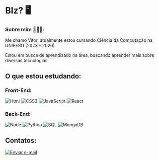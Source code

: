 # Blz? 🖥️


### Sobre mim 👨🏻‍💻:

<div>
Me chamo Vitor, atualmente estou cursando Ciência da Computação na UNIFESO (2023 - 2026).
  
Estou em busca de aprendizado na área, buscando aprender mais sobre diversas tecnologias

## O que estou estudando:
</div>  

### Front-End:
<div style="display: inline_block">
  <img aling="center" alt="Html" src="https://img.shields.io/badge/HTML-239120?style=for-the-badge&logo=html5&logoColor=white">
  <img aling="center" alt="CSS3" src="https://img.shields.io/badge/CSS3-1572B6?style=for-the-badge&logo=css3&logoColor=white">
  <img aling="center" alt="JavaScript" src="https://img.shields.io/badge/JavaScript-F7DF1E?style=for-the-badge&logo=javascript&logoColor=black">
  <img aling="center" alt="React" src="https://img.shields.io/badge/React-20232A?style=for-the-badge&logo=react&logoColor=61DAFB">
 </div>

### Back-End:
<div style="display: inline_block">
  <img aling="center" alt="Node" src="https://img.shields.io/badge/Node.js-43853D?style=for-the-badge&logo=node.js&logoColor=white">
  <img aling="center" alt="Python" src="https://img.shields.io/badge/Python-3776AB?style=for-the-badge&logo=python&logoColor=white">
  <img aling="center" alt="SQL" src="https://img.shields.io/badge/MySQL-00000F?style=for-the-badge&logo=mysql&logoColor=white">
  <img aling="center" alt="MongoDB" src="https://img.shields.io/badge/MongoDB-4EA94B?style=for-the-badge&logo=mongodb&logoColor=white">
</div>

## Contatos:
<div>
  <a href="mailto:vggonzagafilho@gmail.com">
    <img src="https://img.shields.io/badge/Gmail-D14836?style=for-the-badge&logo=gmail&logoColor=white" alt="Enviar e-mail" style="cursor: pointer;">
</a>
</div>


<!--
- 🔭 I’m currently working on ...
- 🌱 I’m currently learning ...
- 👯 I’m looking to collaborate on ...
- 🤔 I’m looking for help with ...
- 💬 Ask me about ...
- 📫 How to reach me: ...
- 😄 Pronouns: ...
- ⚡ Fun fact: ...
-->
